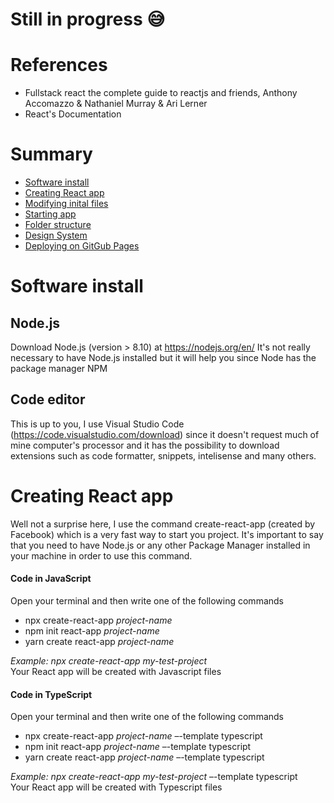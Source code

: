 # Still in progress :sweat_smile:	   

# References
- Fullstack react the complete guide to reactjs and friends, Anthony Accomazzo & Nathaniel Murray & Ari Lerner
- React's Documentation

# Summary
- [Software install](#software-install)
- [Creating React app](#creating-react-app)
- [Modifying inital files](#tabela-de-conteudo)
- [Starting app](#instalacao)
- [Folder structure](#como-usar)
- [Design System](#testes)
- [Deploying on GitGub Pages](#tecnologias)

# Software install

## Node.js
  Download Node.js (version > 8.10) at https://nodejs.org/en/
  It's not really necessary to have Node.js installed but it will help you since Node has the package manager NPM

## Code editor
  This is up to you, I use Visual Studio Code (https://code.visualstudio.com/download) since it doesn't request much of mine computer's processor and it has the possibility to download extensions such as code formatter, snippets, intelisense and many others.

# Creating React app
  Well not a surprise here, I use the command create-react-app (created by Facebook) which is a very fast way to start you project. It's important to say that you need to have Node.js or any other Package Manager installed in your machine in order to use this command.
  
#### Code in JavaScript
  Open your terminal and then write one of the following commands 
  * npx create-react-app *project-name*
  * npm init react-app *project-name*
  * yarn create react-app *project-name*

  *Example: npx create-react-app my-test-project*
  </br>
  Your React app will be created with Javascript files
#### Code in TypeScript
  Open your terminal and then write one of the following commands 
* npx create-react-app *project-name* –-template typescript
* npm init react-app *project-name* –-template typescript
* yarn create react-app *project-name* –-template typescript

*Example: npx create-react-app my-test-project* –-template typescript
<br />
Your React app will be created with Typescript files
